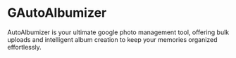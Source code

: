 # GAutoAlbumizer
AutoAlbumizer is your ultimate google photo management tool, offering bulk uploads and intelligent album creation to keep your memories organized effortlessly.
